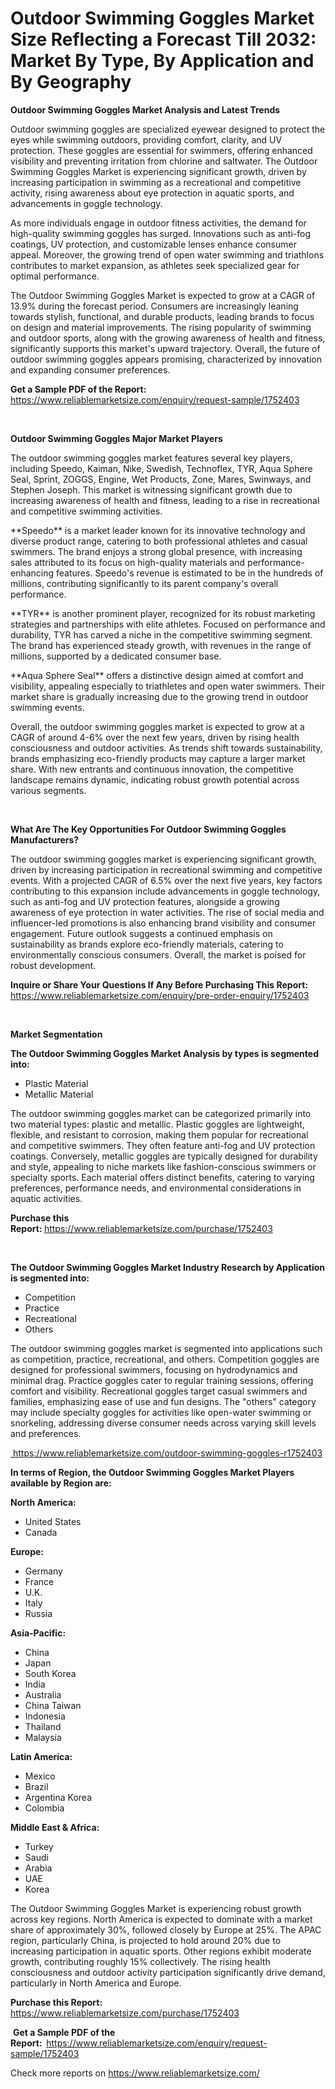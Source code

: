 <p><h1>Outdoor Swimming Goggles Market Size Reflecting a Forecast Till 2032: Market By Type, By Application and By Geography</h1></p><p><strong>Outdoor Swimming Goggles Market Analysis and Latest Trends</strong></p>
<p><p>Outdoor swimming goggles are specialized eyewear designed to protect the eyes while swimming outdoors, providing comfort, clarity, and UV protection. These goggles are essential for swimmers, offering enhanced visibility and preventing irritation from chlorine and saltwater. The Outdoor Swimming Goggles Market is experiencing significant growth, driven by increasing participation in swimming as a recreational and competitive activity, rising awareness about eye protection in aquatic sports, and advancements in goggle technology.</p><p>As more individuals engage in outdoor fitness activities, the demand for high-quality swimming goggles has surged. Innovations such as anti-fog coatings, UV protection, and customizable lenses enhance consumer appeal. Moreover, the growing trend of open water swimming and triathlons contributes to market expansion, as athletes seek specialized gear for optimal performance.</p><p>The Outdoor Swimming Goggles Market is expected to grow at a CAGR of 13.9% during the forecast period. Consumers are increasingly leaning towards stylish, functional, and durable products, leading brands to focus on design and material improvements. The rising popularity of swimming and outdoor sports, along with the growing awareness of health and fitness, significantly supports this market's upward trajectory. Overall, the future of outdoor swimming goggles appears promising, characterized by innovation and expanding consumer preferences.</p></p>
<p><strong>Get a Sample PDF of the Report:&nbsp;</strong> <a href="https://www.reliablemarketsize.com/enquiry/request-sample/1752403?utm_campaign=2640&utm_medium=2&utm_source=Github&utm_content=ia&utm_term=06032025&utm_id=outdoor-swimming-goggles">https://www.reliablemarketsize.com/enquiry/request-sample/1752403</a></p>
<p>&nbsp;</p>
<p><strong>Outdoor Swimming Goggles Major Market Players</strong></p>
<p><p>The outdoor swimming goggles market features several key players, including Speedo, Kaiman, Nike, Swedish, Technoflex, TYR, Aqua Sphere Seal, Sprint, ZOGGS, Engine, Wet Products, Zone, Mares, Swinways, and Stephen Joseph. This market is witnessing significant growth due to increasing awareness of health and fitness, leading to a rise in recreational and competitive swimming activities.</p><p>**Speedo** is a market leader known for its innovative technology and diverse product range, catering to both professional athletes and casual swimmers. The brand enjoys a strong global presence, with increasing sales attributed to its focus on high-quality materials and performance-enhancing features. Speedo's revenue is estimated to be in the hundreds of millions, contributing significantly to its parent company's overall performance.</p><p>**TYR** is another prominent player, recognized for its robust marketing strategies and partnerships with elite athletes. Focused on performance and durability, TYR has carved a niche in the competitive swimming segment. The brand has experienced steady growth, with revenues in the range of millions, supported by a dedicated consumer base.</p><p>**Aqua Sphere Seal** offers a distinctive design aimed at comfort and visibility, appealing especially to triathletes and open water swimmers. Their market share is gradually increasing due to the growing trend in outdoor swimming events.</p><p>Overall, the outdoor swimming goggles market is expected to grow at a CAGR of around 4-6% over the next few years, driven by rising health consciousness and outdoor activities. As trends shift towards sustainability, brands emphasizing eco-friendly products may capture a larger market share. With new entrants and continuous innovation, the competitive landscape remains dynamic, indicating robust growth potential across various segments.</p></p>
<p>&nbsp;</p>
<p><strong>What Are The Key Opportunities For Outdoor Swimming Goggles Manufacturers?</strong></p>
<p><p>The outdoor swimming goggles market is experiencing significant growth, driven by increasing participation in recreational swimming and competitive events. With a projected CAGR of 6.5% over the next five years, key factors contributing to this expansion include advancements in goggle technology, such as anti-fog and UV protection features, alongside a growing awareness of eye protection in water activities. The rise of social media and influencer-led promotions is also enhancing brand visibility and consumer engagement. Future outlook suggests a continued emphasis on sustainability as brands explore eco-friendly materials, catering to environmentally conscious consumers. Overall, the market is poised for robust development.</p></p>
<p><strong>Inquire or Share Your Questions If Any Before Purchasing This Report:</strong> <a href="https://www.reliablemarketsize.com/enquiry/pre-order-enquiry/1752403?utm_campaign=2640&utm_medium=2&utm_source=Github&utm_content=ia&utm_term=06032025&utm_id=outdoor-swimming-goggles">https://www.reliablemarketsize.com/enquiry/pre-order-enquiry/1752403</a></p>
<p>&nbsp;</p>
<p><strong>Market Segmentation</strong></p>
<p><strong>The Outdoor Swimming Goggles Market Analysis by types is segmented into:</strong></p>
<p><ul><li>Plastic Material</li><li>Metallic Material</li></ul></p>
<p><p>The outdoor swimming goggles market can be categorized primarily into two material types: plastic and metallic. Plastic goggles are lightweight, flexible, and resistant to corrosion, making them popular for recreational and competitive swimmers. They often feature anti-fog and UV protection coatings. Conversely, metallic goggles are typically designed for durability and style, appealing to niche markets like fashion-conscious swimmers or specialty sports. Each material offers distinct benefits, catering to varying preferences, performance needs, and environmental considerations in aquatic activities.</p></p>
<p><strong>Purchase this Report:&nbsp;</strong><a href="https://www.reliablemarketsize.com/purchase/1752403?utm_campaign=2640&utm_medium=2&utm_source=Github&utm_content=ia&utm_term=06032025&utm_id=outdoor-swimming-goggles">https://www.reliablemarketsize.com/purchase/1752403</a></p>
<p>&nbsp;</p>
<p><strong>The Outdoor Swimming Goggles Market Industry Research by Application is segmented into:</strong></p>
<p><ul><li>Competition</li><li>Practice</li><li>Recreational</li><li>Others</li></ul></p>
<p><p>The outdoor swimming goggles market is segmented into applications such as competition, practice, recreational, and others. Competition goggles are designed for professional swimmers, focusing on hydrodynamics and minimal drag. Practice goggles cater to regular training sessions, offering comfort and visibility. Recreational goggles target casual swimmers and families, emphasizing ease of use and fun designs. The "others" category may include specialty goggles for activities like open-water swimming or snorkeling, addressing diverse consumer needs across varying skill levels and preferences.</p></p>
<p><a href="https://www.reliablemarketsize.com/outdoor-swimming-goggles-r1752403?utm_campaign=2640&utm_medium=2&utm_source=Github&utm_content=ia&utm_term=06032025&utm_id=outdoor-swimming-goggles">&nbsp;https://www.reliablemarketsize.com/outdoor-swimming-goggles-r1752403</a></p>
<p><strong>In terms of Region, the Outdoor Swimming Goggles Market Players available by Region are:</strong></p>
<p>
    <p> <strong> North America: </strong>
        <ul>
            <li>United States</li>
            <li>Canada</li>
        </ul>
        </p> 
    <p> <strong> Europe: </strong>
        <ul>
            <li>Germany</li>
            <li>France</li>
            <li>U.K.</li>
            <li>Italy</li>
            <li>Russia</li>
        </ul>
        </p> 
    <p> <strong> Asia-Pacific: </strong>
        <ul>
            <li>China</li>
            <li>Japan</li>
            <li>South Korea</li>
            <li>India</li>
            <li>Australia</li>
            <li>China Taiwan</li>
            <li>Indonesia</li>
            <li>Thailand</li>
            <li>Malaysia</li>
        </ul>
        </p> 
    <p> <strong> Latin America: </strong>
        <ul>
            <li>Mexico</li>
            <li>Brazil</li>
            <li>Argentina Korea</li>
            <li>Colombia</li>
        </ul>
        </p> 
    <p> <strong> Middle East & Africa: </strong>
        <ul>
            <li>Turkey</li>
            <li>Saudi</li>
            <li>Arabia</li>
            <li>UAE</li>
            <li>Korea</li>
        </ul>
    </p>
    </p>
<p><p>The Outdoor Swimming Goggles Market is experiencing robust growth across key regions. North America is expected to dominate with a market share of approximately 30%, followed closely by Europe at 25%. The APAC region, particularly China, is projected to hold around 20% due to increasing participation in aquatic sports. Other regions exhibit moderate growth, contributing roughly 15% collectively. The rising health consciousness and outdoor activity participation significantly drive demand, particularly in North America and Europe.</p></p>
<p><strong>Purchase this Report: </strong><a href="https://www.reliablemarketsize.com/purchase/1752403?utm_campaign=2640&utm_medium=2&utm_source=Github&utm_content=ia&utm_term=06032025&utm_id=outdoor-swimming-goggles">https://www.reliablemarketsize.com/purchase/1752403</a></p>
<p>&nbsp;<strong>Get a Sample PDF of the Report:&nbsp;&nbsp;</strong><a href="https://www.reliablemarketsize.com/enquiry/request-sample/1752403?utm_campaign=2640&utm_medium=2&utm_source=Github&utm_content=ia&utm_term=06032025&utm_id=outdoor-swimming-goggles">https://www.reliablemarketsize.com/enquiry/request-sample/1752403</a></p>
<p><strong></strong></p>
<p>Check more reports on <a href="https://www.reliablemarketsize.com/?utm_campaign=2640&utm_medium=2&utm_source=Github&utm_content=ia&utm_term=06032025&utm_id=outdoor-swimming-goggles">https://www.reliablemarketsize.com/</a></p>